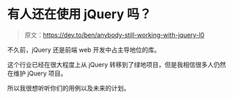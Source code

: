 # 有人还在使用 jQuery 吗？

> 原文：<https://dev.to/ben/anybody-still-working-with-jquery-l0>

不久前，jQuery 还是前端 web 开发中占主导地位的库。

这个行业已经在很大程度上从 jQuery 转移到了绿地项目，但是我相信很多人仍然在维护 jQuery 项目。

所以我很想听听你们的用例以及未来的计划。